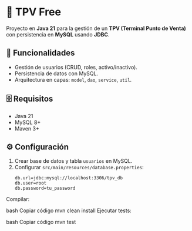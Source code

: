 # 🛒 TPV Free

Proyecto en **Java 21** para la gestión de un **TPV (Terminal Punto de Venta)** con persistencia en **MySQL** usando **JDBC**.

## 🚀 Funcionalidades
- Gestión de usuarios (CRUD, roles, activo/inactivo).
- Persistencia de datos con MySQL.
- Arquitectura en capas: `model`, `dao`, `service`, `util`.

## 🗄️ Requisitos
- Java 21
- MySQL 8+
- Maven 3+

## ⚙️ Configuración
1. Crear base de datos y tabla `usuarios` en MySQL.
2. Configurar `src/main/resources/database.properties`:
   ```properties
   db.url=jdbc:mysql://localhost:3306/tpv_db
   db.user=root
   db.password=tu_password
Compilar:

bash
Copiar código
mvn clean install
Ejecutar tests:


bash
Copiar código
mvn test
